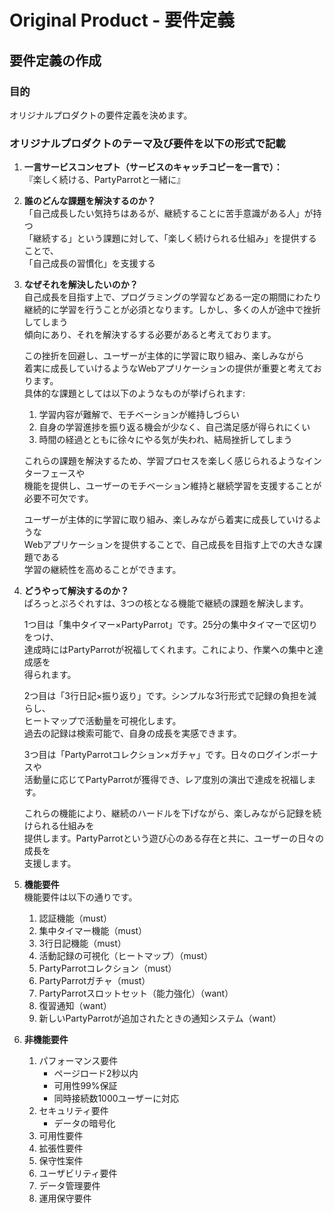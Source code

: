 # Original Product - 要件定義

## 要件定義の作成

### 目的

オリジナルプロダクトの要件定義を決めます。

### オリジナルプロダクトのテーマ及び要件を以下の形式で記載

1. **一言サービスコンセプト（サービスのキャッチコピーを一言で）：**  
   『楽しく続ける、PartyParrotと一緒に』
2. **誰のどんな課題を解決するのか？**  
   「自己成長したい気持ちはあるが、継続することに苦手意識がある人」が持つ  
   「継続する」という課題に対して、「楽しく続けられる仕組み」を提供することで、  
   「自己成長の習慣化」を支援する
3. **なぜそれを解決したいのか？**  
    自己成長を目指す上で、プログラミングの学習などある一定の期間にわたり  
    継続的に学習を行うことが必須となります。しかし、多くの人が途中で挫折してしまう  
    傾向にあり、それを解決するする必要があると考えております。  

    この挫折を回避し、ユーザーが主体的に学習に取り組み、楽しみながら  
    着実に成長していけるようなWebアプリケーションの提供が重要と考えております。  
    具体的な課題としては以下のようなものが挙げられます:

     1. 学習内容が難解で、モチベーションが維持しづらい  
     2. 自身の学習進捗を振り返る機会が少なく、自己満足感が得られにくい  
     3. 時間の経過とともに徐々にやる気が失われ、結局挫折してしまう  

    これらの課題を解決するため、学習プロセスを楽しく感じられるようなインターフェースや  
    機能を提供し、ユーザーのモチベーション維持と継続学習を支援することが必要不可欠です。
  
    ユーザーが主体的に学習に取り組み、楽しみながら着実に成長していけるような  
    Webアプリケーションを提供することで、自己成長を目指す上での大きな課題である  
    学習の継続性を高めることができます。  
4. **どうやって解決するのか？**  
    ぱろっとぷろぐれすは、3つの核となる機能で継続の課題を解決します。

    1つ目は「集中タイマー×PartyParrot」です。25分の集中タイマーで区切りをつけ、  
    達成時にはPartyParrotが祝福してくれます。これにより、作業への集中と達成感を  
    得られます。

    2つ目は「3行日記×振り返り」です。シンプルな3行形式で記録の負担を減らし、  
    ヒートマップで活動量を可視化します。  
    過去の記録は検索可能で、自身の成長を実感できます。

    3つ目は「PartyParrotコレクション×ガチャ」です。日々のログインボーナスや  
    活動量に応じてPartyParrotが獲得でき、レア度別の演出で達成を祝福します。

    これらの機能により、継続のハードルを下げながら、楽しみながら記録を続けられる仕組みを  
    提供します。PartyParrotという遊び心のある存在と共に、ユーザーの日々の成長を  
    支援します。
5. **機能要件**  
    機能要件は以下の通りです。
      1. 認証機能（must）
      2. 集中タイマー機能（must）
      3. 3行日記機能（must）
      4. 活動記録の可視化（ヒートマップ）（must）
      5. PartyParrotコレクション（must）
      6. PartyParrotガチャ（must）
      7. PartyParrotスロットセット（能力強化）（want）
      8. 復習通知（want）
      9. 新しいPartyParrotが追加されたときの通知システム（want）
6. **非機能要件**  
   1. パフォーマンス要件
      - ページロード2秒以内
      - 可用性99%保証
      - 同時接続数1000ユーザーに対応
   2. セキュリティ要件
      - データの暗号化
   3. 可用性要件
   4. 拡張性要件
   5. 保守性案件
   6. ユーザビリティ要件
   7. データ管理要件
   8. 運用保守要件

